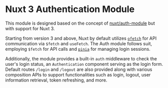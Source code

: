 # Nuxt 3 Authentication Module

This module is designed based on the concept of [nuxt/auth-module](https://auth.nuxtjs.org/) but with support for Nuxt 3.

Starting from version 3 and above, Nuxt by default utilizes [`ofetch`](https://github.com/unjs/ofetch) for API communication via `$fetch` and `useFetch`. The Auth module follows suit, employing `$fetch` for API calls and [`pinia`](https://pinia.vuejs.org/) for managing login sessions.

Additionally, the module provides a built-in `auth` middleware to check the user's login status, an `Authentication` component serving as the login form. Default routes `/login` and `/logout` are also provided along with various composition APIs to support functionalities such as login, logout, user information retrieval, token refreshing, and more.
